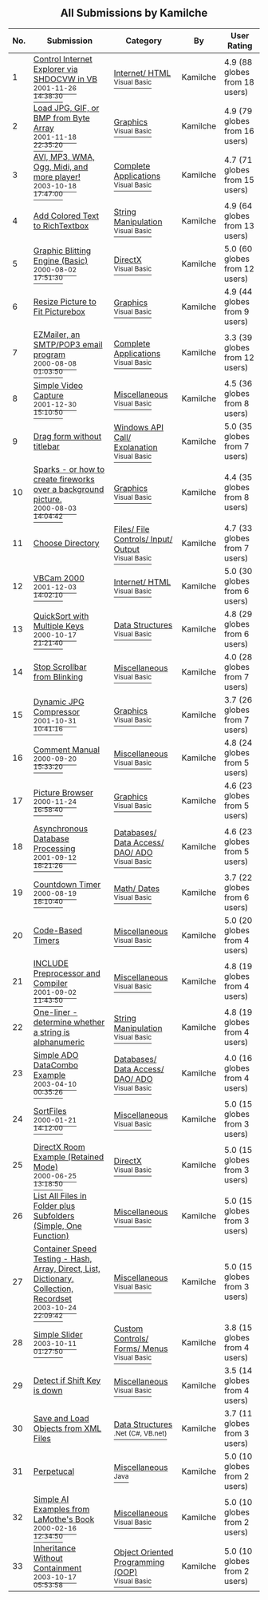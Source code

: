 ﻿<div align="center">

## All Submissions by Kamilche

</div>

No.  | Submission | Category | By   | User Rating
---- | ---------- | -------- | ---- | -----------
1 | [Control Internet Explorer via SHDOCVW in VB<br /><sup>2001-11-26 14:38:30</sup>](https://github.com/Planet-Source-Code/kamilche-control-internet-explorer-via-shdocvw-in-vb__1-29239) | [Internet/ HTML<br /><sup>Visual Basic</sup>](../ByCategory/internet-html__1-34.md) | Kamilche | 4.9 (88 globes from 18 users)
2 | [Load JPG, GIF, or BMP from Byte Array<br /><sup>2001-11-18 22:35:20</sup>](https://github.com/Planet-Source-Code/kamilche-load-jpg-gif-or-bmp-from-byte-array__1-29004) | [Graphics<br /><sup>Visual Basic</sup>](../ByCategory/graphics__1-46.md) | Kamilche | 4.9 (79 globes from 16 users)
3 | [AVI, MP3, WMA, Ogg, Midi, and more player\!<br /><sup>2003-10-18 17:47:00</sup>](https://github.com/Planet-Source-Code/kamilche-avi-mp3-wma-ogg-midi-and-more-player__1-49332) | [Complete Applications<br /><sup>Visual Basic</sup>](../ByCategory/complete-applications__1-27.md) | Kamilche | 4.7 (71 globes from 15 users)
4 | [Add Colored Text to RichTextbox<br />](https://github.com/Planet-Source-Code/kamilche-add-colored-text-to-richtextbox__1-31683) | [String Manipulation<br /><sup>Visual Basic</sup>](../ByCategory/string-manipulation__1-5.md) | Kamilche | 4.9 (64 globes from 13 users)
5 | [Graphic Blitting Engine \(Basic\)<br /><sup>2000-08-02 17:51:30</sup>](https://github.com/Planet-Source-Code/kamilche-graphic-blitting-engine-basic__1-8972) | [DirectX<br /><sup>Visual Basic</sup>](../ByCategory/directx__1-44.md) | Kamilche | 5.0 (60 globes from 12 users)
6 | [Resize Picture to Fit Picturebox<br />](https://github.com/Planet-Source-Code/kamilche-resize-picture-to-fit-picturebox__1-30002) | [Graphics<br /><sup>Visual Basic</sup>](../ByCategory/graphics__1-46.md) | Kamilche | 4.9 (44 globes from 9 users)
7 | [EZMailer, an SMTP/POP3 email program<br /><sup>2000-08-08 01:03:50</sup>](https://github.com/Planet-Source-Code/kamilche-ezmailer-an-smtp-pop3-email-program__1-10505) | [Complete Applications<br /><sup>Visual Basic</sup>](../ByCategory/complete-applications__1-27.md) | Kamilche | 3.3 (39 globes from 12 users)
8 | [Simple Video Capture<br /><sup>2001-12-30 15:10:50</sup>](https://github.com/Planet-Source-Code/kamilche-simple-video-capture__1-30036) | [Miscellaneous<br /><sup>Visual Basic</sup>](../ByCategory/miscellaneous__1-1.md) | Kamilche | 4.5 (36 globes from 8 users)
9 | [Drag form without titlebar<br />](https://github.com/Planet-Source-Code/kamilche-drag-form-without-titlebar__1-30622) | [Windows API Call/ Explanation<br /><sup>Visual Basic</sup>](../ByCategory/windows-api-call-explanation__1-39.md) | Kamilche | 5.0 (35 globes from 7 users)
10 | [Sparks \- or how to create fireworks over a background picture\.<br /><sup>2000-08-03 14:04:42</sup>](https://github.com/Planet-Source-Code/kamilche-sparks-or-how-to-create-fireworks-over-a-background-picture__1-10357) | [Graphics<br /><sup>Visual Basic</sup>](../ByCategory/graphics__1-46.md) | Kamilche | 4.4 (35 globes from 8 users)
11 | [Choose Directory<br />](https://github.com/Planet-Source-Code/kamilche-choose-directory__1-9731) | [Files/ File Controls/ Input/ Output<br /><sup>Visual Basic</sup>](../ByCategory/files-file-controls-input-output__1-3.md) | Kamilche | 4.7 (33 globes from 7 users)
12 | [VBCam 2000<br /><sup>2001-12-03 14:02:10</sup>](https://github.com/Planet-Source-Code/kamilche-vbcam-2000__1-29447) | [Internet/ HTML<br /><sup>Visual Basic</sup>](../ByCategory/internet-html__1-34.md) | Kamilche | 5.0 (30 globes from 6 users)
13 | [QuickSort with Multiple Keys<br /><sup>2000-10-17 21:21:40</sup>](https://github.com/Planet-Source-Code/kamilche-quicksort-with-multiple-keys__1-12117) | [Data Structures<br /><sup>Visual Basic</sup>](../ByCategory/data-structures__1-33.md) | Kamilche | 4.8 (29 globes from 6 users)
14 | [Stop Scrollbar from Blinking<br />](https://github.com/Planet-Source-Code/kamilche-stop-scrollbar-from-blinking__1-30589) | [Miscellaneous<br /><sup>Visual Basic</sup>](../ByCategory/miscellaneous__1-1.md) | Kamilche | 4.0 (28 globes from 7 users)
15 | [Dynamic JPG Compressor<br /><sup>2001-10-31 10:41:16</sup>](https://github.com/Planet-Source-Code/kamilche-dynamic-jpg-compressor__1-28551) | [Graphics<br /><sup>Visual Basic</sup>](../ByCategory/graphics__1-46.md) | Kamilche | 3.7 (26 globes from 7 users)
16 | [Comment Manual<br /><sup>2000-09-20 15:33:20</sup>](https://github.com/Planet-Source-Code/kamilche-comment-manual__1-11463) | [Miscellaneous<br /><sup>Visual Basic</sup>](../ByCategory/miscellaneous__1-1.md) | Kamilche | 4.8 (24 globes from 5 users)
17 | [Picture Browser<br /><sup>2000-11-24 16:58:40</sup>](https://github.com/Planet-Source-Code/kamilche-picture-browser__1-13090) | [Graphics<br /><sup>Visual Basic</sup>](../ByCategory/graphics__1-46.md) | Kamilche | 4.6 (23 globes from 5 users)
18 | [Asynchronous Database Processing<br /><sup>2001-09-12 18:21:26</sup>](https://github.com/Planet-Source-Code/kamilche-asynchronous-database-processing__1-27205) | [Databases/ Data Access/ DAO/ ADO<br /><sup>Visual Basic</sup>](../ByCategory/databases-data-access-dao-ado__1-6.md) | Kamilche | 4.6 (23 globes from 5 users)
19 | [Countdown Timer<br /><sup>2000-08-19 18:10:40</sup>](https://github.com/Planet-Source-Code/kamilche-countdown-timer__1-10837) | [Math/ Dates<br /><sup>Visual Basic</sup>](../ByCategory/math-dates__1-37.md) | Kamilche | 3.7 (22 globes from 6 users)
20 | [Code\-Based Timers<br />](https://github.com/Planet-Source-Code/kamilche-code-based-timers__1-27184) | [Miscellaneous<br /><sup>Visual Basic</sup>](../ByCategory/miscellaneous__1-1.md) | Kamilche | 5.0 (20 globes from 4 users)
21 | [INCLUDE Preprocessor and Compiler<br /><sup>2001-09-02 11:43:50</sup>](https://github.com/Planet-Source-Code/kamilche-include-preprocessor-and-compiler__1-26912) | [Miscellaneous<br /><sup>Visual Basic</sup>](../ByCategory/miscellaneous__1-1.md) | Kamilche | 4.8 (19 globes from 4 users)
22 | [One\-liner \- determine whether a string is alphanumeric<br />](https://github.com/Planet-Source-Code/kamilche-one-liner-determine-whether-a-string-is-alphanumeric__1-30076) | [String Manipulation<br /><sup>Visual Basic</sup>](../ByCategory/string-manipulation__1-5.md) | Kamilche | 4.8 (19 globes from 4 users)
23 | [Simple ADO DataCombo Example<br /><sup>2003-04-10 00:35:26</sup>](https://github.com/Planet-Source-Code/kamilche-simple-ado-datacombo-example__1-44648) | [Databases/ Data Access/ DAO/ ADO<br /><sup>Visual Basic</sup>](../ByCategory/databases-data-access-dao-ado__1-6.md) | Kamilche | 4.0 (16 globes from 4 users)
24 | [SortFiles<br /><sup>2000-01-21 14:12:00</sup>](https://github.com/Planet-Source-Code/kamilche-sortfiles__1-5607) | [Miscellaneous<br /><sup>Visual Basic</sup>](../ByCategory/miscellaneous__1-1.md) | Kamilche | 5.0 (15 globes from 3 users)
25 | [DirectX Room Example \(Retained Mode\)<br /><sup>2000-06-25 13:18:50</sup>](https://github.com/Planet-Source-Code/kamilche-directx-room-example-retained-mode__1-9256) | [DirectX<br /><sup>Visual Basic</sup>](../ByCategory/directx__1-44.md) | Kamilche | 5.0 (15 globes from 3 users)
26 | [List All Files in Folder plus Subfolders \(Simple, One Function\)<br />](https://github.com/Planet-Source-Code/kamilche-list-all-files-in-folder-plus-subfolders-simple-one-function__1-14891) | [Miscellaneous<br /><sup>Visual Basic</sup>](../ByCategory/miscellaneous__1-1.md) | Kamilche | 5.0 (15 globes from 3 users)
27 | [Container Speed Testing \- Hash, Array, Direct, List, Dictionary, Collection, Recordset<br /><sup>2003-10-24 22:09:42</sup>](https://github.com/Planet-Source-Code/kamilche-container-speed-testing-hash-array-direct-list-dictionary-collection-recordset__1-49432) | [Miscellaneous<br /><sup>Visual Basic</sup>](../ByCategory/miscellaneous__1-1.md) | Kamilche | 5.0 (15 globes from 3 users)
28 | [Simple Slider<br /><sup>2003-10-11 01:27:50</sup>](https://github.com/Planet-Source-Code/kamilche-simple-slider__1-49166) | [Custom Controls/ Forms/  Menus<br /><sup>Visual Basic</sup>](../ByCategory/custom-controls-forms-menus__1-4.md) | Kamilche | 3.8 (15 globes from 4 users)
29 | [Detect if Shift Key is down<br />](https://github.com/Planet-Source-Code/kamilche-detect-if-shift-key-is-down__1-12092) | [Miscellaneous<br /><sup>Visual Basic</sup>](../ByCategory/miscellaneous__1-1.md) | Kamilche | 3.5 (14 globes from 4 users)
30 | [Save and Load Objects from XML Files<br />](https://github.com/Planet-Source-Code/kamilche-save-and-load-objects-from-xml-files__10-6479) | [Data Structures<br /><sup>.Net (C#, VB.net)</sup>](../ByCategory/data-structures__10-8.md) | Kamilche | 3.7 (11 globes from 3 users)
31 | [Perpetucal<br />](https://github.com/Planet-Source-Code/kamilche-perpetucal__2-3307) | [Miscellaneous<br /><sup>Java</sup>](../ByCategory/miscellaneous__2-57.md) | Kamilche | 5.0 (10 globes from 2 users)
32 | [Simple AI Examples from LaMothe's Book<br /><sup>2000-02-16 12:34:50</sup>](https://github.com/Planet-Source-Code/kamilche-simple-ai-examples-from-lamothe-s-book__1-6088) | [Miscellaneous<br /><sup>Visual Basic</sup>](../ByCategory/miscellaneous__1-1.md) | Kamilche | 5.0 (10 globes from 2 users)
33 | [Inheritance Without Containment<br /><sup>2003-10-17 05:53:58</sup>](https://github.com/Planet-Source-Code/kamilche-inheritance-without-containment__1-49283) | [Object Oriented Programming \(OOP\)<br /><sup>Visual Basic</sup>](../ByCategory/object-oriented-programming-oop__1-47.md) | Kamilche | 5.0 (10 globes from 2 users)
